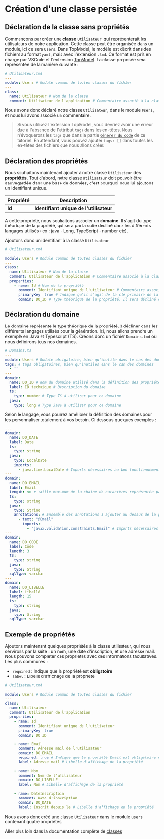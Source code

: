 # Création d'une classe persistée

## Déclaration de la classe sans propriétés

Commençons par créer une **classe** `Utilisateur`, qui représenterait les utilisateurs de notre application. Cette classe peut être organisée dans un module, ici ce sera `Users`.
Dans TopModel, le modèle est décrit dans des fichiers au format `yaml`, mais avec l'extension `.tmd`. Ce format est pris en charge par VSCode et l'extension [TopModel](https://marketplace.visualstudio.com/items?itemName=JabX.topmodel). La classe proposée sera représentée de la manière suivante :

```yaml
# Utilisateur.tmd
---
module: Users # Module commun de toutes classes du fichier
---
class:
  name: Utilisateur # Nom de la classe
  comment: Utilisateur de l'application # Commentaire associé à la classe (il est obligatoire)
```

Nous avons donc déclaré notre classe `Utilisateur`, dans le module `Users`, et nous lui avons associé un commentaire.

> Si vous utilisez l'extension TopModel, vous devriez avoir une erreur due à l'absence de l'attribut `tags` dans les en-têtes. Nous n'évoquerons les `tags` que dans la partie [`Générer du code`](/getting-started/07_generation.md) de ce tutoriel. En attendant, vous pouvez ajouter `tags: []` dans toutes les en-têtes des fichiers que nous allons créer.

## Déclaration des propriétés

Nous souhaitons maintenant ajouter à notre classe `Utilisateur` des **propriétés**. Tout d'abord, notre classe `Utilisateur` doit pouvoir être sauvegardée dans une base de données, c'est pourquoi nous lui ajoutons un identifiant unique.

| Propriété | Description                             |
| --------- | --------------------------------------- |
| **Id**    | **Identifiant unique de l'utilisateur** |

A cette propriété, nous souhaitons associer un **domaine**. Il s'agit du type théorique de la propriété, qui sera par la suite décliné dans les différents langages utilisés ( ex : java - Long, TypeScript - number etc).

Ajoutons donc un identifiant à la classe `Utilisateur`

```yaml
# Utilisateur.tmd
---
module: Users # Module commun de toutes classes du fichier
---
class:
  name: Utilisateur # Nom de la classe
  comment: Utilisateur de l'application # Commentaire associé à la classe (il est obligatoire)
  properties:
    - name: Id # Nom de la propriété
      comment: Identifiant unique de l'utilisateur # Commentaire associé à la propriété (il est obligatoire)
      primaryKey: true # Indique qu'il s'agit de la clé primaire de la classe
      domain: DO_ID # Type théorique de la propriété. Il sera décliné dans différents langages par la suite

```

## Déclaration du domaine

Le domaine représente le type théorique de la propriété, à décliner dans les différents langages utilisés pour la génération. Ici, nous allons prendre un exemple en Java et Typescript (TS). Créons donc un fichier `Domains.tmd` où nous définirons tous nos domaines.

```yaml
# Domains.ts
---
module: Users # Module obligatoire, bien qu'inutile dans le cas des domaines
tags: # tags obligatoires, bien qu'inutiles dans le cas des domaines
  - ""
---
domain:
  name: DO_ID # Nom du domaine utilisé dans la définition des propriétés
  label: ID technique # Description du domaine
  ts:
    type: number # Type TS à utiliser pour ce domaine
  java:
    type: long # Type Java à utiliser pour ce domaine
```

Selon le langage, vous pourrez améliorer la définition des domaines pour les personnaliser totalement à vos besoin. Ci dessous quelques exemples :

```yaml
---
domain:
  name: DO_DATE
  label: Date
  ts:
    type: string
  java:
    type: LocalDate
    imports:
      - java.time.LocalDate # Imports nécessaires au bon fonctionnement de la classe Java
---
domain:
  name: DO_EMAIL
  label: Email
  length: 50 # Taille maximum de la chaine de caractères représentée par ce domaine
  ts:
    type: string
  java:
    type: String
    annotations: # Ensemble des annotations à ajouter au dessus de la propriété
      - text: "@Email" 
        imports:
          - "javax.validation.constraints.Email" # Imports nécessaires au bon fonctionnement de l'annotation
---
domain:
  name: DO_CODE
  label: Code
  length: 3
  ts:
    type: string
  java:
    type: String
  sqlType: varchar
---
domain:
  name: DO_LIBELLE
  label: Libellé
  length: 15
  ts:
    type: string
  java:
    type: String
  sqlType: varchar
```

## Exemple de propriétés

Ajoutons maintenant quelques propriétés à la classe utilisateur, qui nous servirons par la suite : un nom, une date d'inscription, et une adresse mail. Nous pouvons compléter ces propriétés avec des informations facultatives. Les plus communes :

- `required` : Indique que la propriété est **obligatoire**
- `label` : Libelle d'affichage de la propriété

```yaml
# Utilisateur.tmd
---
module: Users # Module commun de toutes classes du fichier
---
class:
  name: Utilisateur
  comment: Utilisateur de l'application
  properties:
    - name: Id
      comment: Identifiant unique de l'utilisateur
      primaryKey: true
      domain: DO_ID

    - name: Email
      comment: Adresse mail de l'utilisateur
      domain: DO_EMAIL
      required: true # Indique que la propriété Email est obligatoire dans le modèle de données
      label: Adresse mail # Libelle d'affichage de la propriété

    - name: Nom
      comment: Nom de l'utilisateur
      domain: DO_LIBELLE
      label: Nom # Libelle d'affichage de la propriété
      
    - name: DateInscriptoin
      comment: Date d'inscription
      domain: DO_DATE
      label: Inscrit depuis le # Libelle d'affichage de la propriété
```

Nous avons donc créé une classe `Utilisateur` dans le module `users` contenant quatre propriétés.

Aller plus loin dans la documentation complète de [classes](/model/classes.md)
